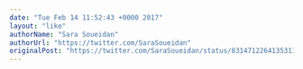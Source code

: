 ```yaml
---
date: "Tue Feb 14 11:52:43 +0000 2017"
layout: "like"
authorName: "Sara Soueidan"
authorUrl: "https://twitter.com/SaraSoueidan"
originalPost: "https://twitter.com/SaraSoueidan/status/831471226413531137"
---
```

